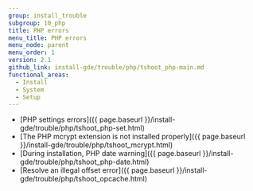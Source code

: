 ```yaml
---
group: install_trouble
subgroup: 10_php
title: PHP errors
menu_title: PHP errors
menu_node: parent
menu_order: 1
version: 2.1
github_link: install-gde/trouble/php/tshoot_php-main.md
functional_areas:
  - Install
  - System
  - Setup
---
```


*	[PHP settings errors]({{ page.baseurl }}/install-gde/trouble/php/tshoot_php-set.html)
*	[The PHP mcrypt extension is not installed properly]({{ page.baseurl }}/install-gde/trouble/php/tshoot_mcrypt.html)
*	[During installation, PHP date warning]({{ page.baseurl }}/install-gde/trouble/php/tshoot_php-date.html)
*	[Resolve an illegal offset error]({{ page.baseurl }}/install-gde/trouble/php/tshoot_opcache.html)
